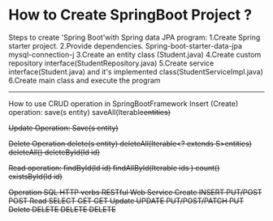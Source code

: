 # How to Create SpringBoot Project ?
Steps to create 'Spring Boot'with Spring data JPA program:
1.Create Spring starter project.
2.Provide dependencies.
Spring-boot-starter-data-jpa
 mysql-connection-j
3.Create an entity class (Student.java)
4.Create custom repository interface(StudentRepository.java)
5.Create service interface(Student.java) and it's implemented class(StudentServiceImpl.java)
6.Create main class and execute the program

--------------------------
How to use CRUD operation in SpringBootFramework
Insert (Create) operation:
save(s entity)
saveAll(Iterable<s>entities)
   
Update Operation:
Save(s entity)
  
Delete Operation
delete(s entity)
deleteAll(Iterable<? extends S>entities)
deleteAll()
deleteById(Id id)
  
Read operation:
findById(Id id)
findAllById(Iterable<ID> ids )
count()
existsById(Id id)

   
   
Operation	SQL	   HTTP verbs	  RESTful Web Service
Create	  INSERT	PUT/POST	   POST
Read	  SELECT	GET	           GET
Update	  UPDATE	PUT/POST/PATCH PUT
Delete	  DELETE	DELETE	       DELETE

  

